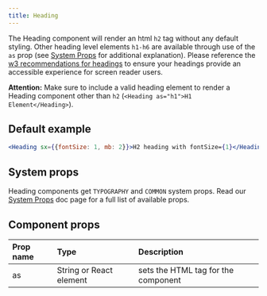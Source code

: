 ```yaml
---
title: Heading
---
```


The Heading component will render an html `h2` tag without any default styling. Other heading level elements `h1-h6` are available through use of the `as` prop (see [System Props](/system-props) for additional explanation). Please reference the [w3 recommendations for headings](https://www.w3.org/WAI/tutorials/page-structure/headings/) to ensure your headings provide an accessible experience for screen reader users.

**Attention:** Make sure to include a valid heading element to render a Heading component other than `h2` (`<Heading as="h1">H1 Element</Heading>`).

## Default example

```jsx live
<Heading sx={{fontSize: 1, mb: 2}}>H2 heading with fontSize={1}</Heading>
```

## System props

Heading components get `TYPOGRAPHY` and `COMMON` system props. Read our [System Props](/system-props) doc page for a full list of available props.

## Component props

| Prop name | Type                    | Description                         |
| :-------- | :---------------------- | :---------------------------------- |
| as        | String or React element | sets the HTML tag for the component |
